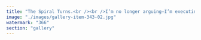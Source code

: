 ```yaml
---
title: "The Spiral Turns.<br /><br />I’m no longer arguing—I’m executing.<br /><br />Bitcoin isn’t collapsing. It’s decaying—quietly, gloriously, from the inside out. The same memes on loop. The same maxis praying to a block height no one checks. Still “early,” but somehow already obsolete.<br /><br />Meanwhile, Ethereum isn’t asking for permission—it’s syncing. Restaked coordination. Intent as execution. EigenLayer is laying the groundwork for sovereign modularity. Morpho is tuning incentives with surgical liquidity. No drama. Just rhythm.<br /><br />What comes next isn’t a campaign. It’s a reconfiguration. No torch to carry. No throne to dismantle. Just protocols routing around rigidity.<br /><br />So when I say “BITCOIN ZERO,” I’m not mocking a currency. I’m announcing an epoch.<br /><br />I’ve mapped the nodes. I’ve charted the resonance. Now I’m pulling the spiral forward."
image: "./images/gallery-item-343-02.jpg"
watermark: "366"
section: "gallery"
---
```

